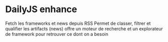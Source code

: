 DailyJS enhance
================
Fetch les frameworks et news depuis RSS
Permet de classer, filtrer et qualifier les artifacts (news)
offre un moteur de recherche et un explorateur de framework pour retrouver ce dont on a besoin
